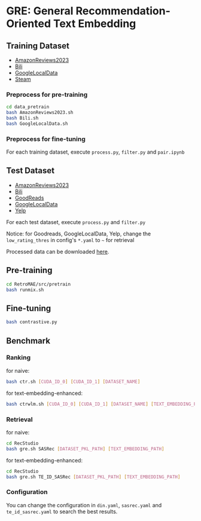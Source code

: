 # GRE: General Recommendation-Oriented Text Embedding

## Training Dataset

- [AmazonReviews2023](https://amazon-reviews-2023.github.io/)
- [Bili](https://github.com/westlake-repl/NineRec)
- [GoogleLocalData](https://datarepo.eng.ucsd.edu/mcauley_group/gdrive/googlelocal/)
- [Steam](https://www.kaggle.com/datasets/fronkongames/steam-games-dataset)

### Preprocess for pre-training 

```bash
cd data_pretrain
bash AmazonReviews2023.sh
bash Bili.sh
bash GoogleLocalData.sh
```

### Preprocess for fine-tuning

For each training dataset, execute `process.py`, `filter.py` and `pair.ipynb`

## Test Dataset

- [AmazonReviews2023](https://amazon-reviews-2023.github.io/)
- [Bili](https://github.com/westlake-repl/NineRec)
- [GoodReads](https://www.kaggle.com/datasets/pypiahmad/goodreads-book-reviews1)
- [GoogleLocalData](https://datarepo.eng.ucsd.edu/mcauley_group/gdrive/googlelocal/)
- [Yelp](https://www.kaggle.com/datasets/yelp-dataset/yelp-dataset)

For each test dataset, execute `process.py` and `filter.py`

Notice: for Goodreads, GoogleLocalData, Yelp, change the `low_rating_thres` in config's `*.yaml` to `~` for retrieval

Processed data can be downloaded [here](https://rec.ustc.edu.cn/share/c2ee4a40-5adc-11ef-8048-bf04770908b7).

## Pre-training

```bash
cd RetroMAE/src/pretrain
bash runmix.sh
```

## Fine-tuning

```bash
bash contrastive.py
```

## Benchmark

### Ranking

for naive:

```bash
bash ctr.sh [CUDA_ID_0] [CUDA_ID_1] [DATASET_NAME]
```

for text-embedding-enhanced:

```bash
bash ctrwlm.sh [CUDA_ID_0] [CUDA_ID_1] [DATASET_NAME] [TEXT_EMBEDDING_PATH] [SAVE_PREFIX]
```

### Retrieval

for naive:

```bash
cd RecStudio
bash gre.sh SASRec [DATASET_PKL_PATH] [TEXT_EMBEDDING_PATH]
```

for text-embedding-enhanced:

```bash
cd RecStudio
bash gre.sh TE_ID_SASRec [DATASET_PKL_PATH] [TEXT_EMBEDDING_PATH]
```

### Configuration

You can change the configuration in `din.yaml`, `sasrec.yaml` and `te_id_sasrec.yaml` to search the best results.

